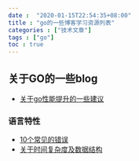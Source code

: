 ```yaml
---
date :  "2020-01-15T22:54:35+08:00" 
title : "go的一些博客学习资源列表" 
categories : ["技术文章"] 
tags : ["go"] 
toc : true
---
```


## 关于GO的一些blog

- [关于go性能提升的一些建议](https://stephen.sh/posts/quick-go-performance-improvements)

### 语言特性

- [10个常见的错误](https://itnext.io/the-top-10-most-common-mistakes-ive-seen-in-go-projects-4b79d4f6cd65)
- [关于时间复杂度及数据结构](https://www.bigocheatsheet.com/)

